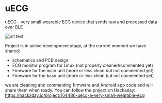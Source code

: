 # uECG
uECG - very small wearable ECG device that sends raw and processed data over BLE

![alt text](https://cdn.hackaday.io/files/1644867037369024/uECG_v22a2.png)

Project is in active development stage, at the current moment we have shared:
 * schematics and PCB design
 * ECG monitor program for Linux (not properly cleaned/commented yet)
 * Firmware for the main unit (more or less clean but not commented yet)
 * Firmware for the base unit (more or less clean but not commented yet)

we are cleaning and commenting firmware and Android app code and will share them when ready.
You can follow the project on Hackaday: https://hackaday.io/project/164486-uecg-a-very-small-wearable-ecg
